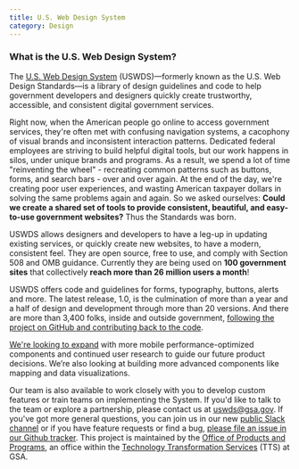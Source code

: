 ```yaml
---
title: U.S. Web Design System
category: Design
---
```


### What is the U.S. Web Design System?

The [U.S. Web Design System](https://designsystem.digital.gov/) (USWDS)—formerly known as the U.S. Web Design Standards—is a library of design guidelines and code to help government developers and designers quickly create trustworthy, accessible, and consistent digital government services.

Right now, when the American people go online to access government services, they're often met with confusing navigation systems, a cacophony of visual brands and inconsistent interaction patterns. Dedicated federal employees are striving to build helpful digital tools, but our work happens in silos, under unique brands and programs. As a result, we spend a lot of time "reinventing the wheel" - recreating common patterns such as buttons, forms, and search bars - over and over again. At the end of the day, we're creating poor user experiences, and wasting American taxpayer dollars in solving the same problems again and again. So we asked ourselves: **Could we create a shared set of tools to provide consistent, beautiful, and easy-to-use government websites?** Thus the Standards was born.

USWDS allows designers and developers to have a leg-up in updating existing services, or quickly create new websites, to have a modern, consistent feel. They are open source, free to use, and comply with Section 508 and OMB guidance. Currently they are being used on **100 government sites** that collectively **reach more than 26 million users a month**!

USWDS offers code and guidelines for forms, typography, buttons, alerts and more. The latest release, 1.0, is the culmination of more than a year and a half of design and development through more than 20 versions. And there are more than 3,400 folks, inside and outside government, [following the project on GitHub and contributing back to the code](https://github.com/uswds/uswds).

[We're looking to expand](https://18f.gsa.gov/2016/12/22/charting-the-future-of-the-draft-us-web-design-standards/) with more mobile performance-optimized components and continued user research to guide our future product decisions. We’re also looking at building more advanced components like mapping and data visualizations.

Our team is also available to work closely with you to develop custom features or train teams on implementing the System. If you'd like to talk to the team or explore a partnership, please contact us at [uswds@gsa.gov](mailto:uswds@gsa.gov). If you've got more general questions, you can join us in our new [public Slack channel](https://chat.18f.gov/) or if you have feature requests or find a bug, [please file an issue in our Github tracker](https://github.com/uswds/uswds/issues). This project is maintained by the [Office of Products and Programs](https://www.gsa.gov/about-us/organization/federal-acquisition-service/technology-transformation-services/office-of-products-and-programs), an office within the [Technology Transformation Services](http://www.gsa.gov/tts) (TTS) at GSA.
